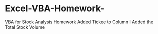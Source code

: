 # Excel-VBA-Homework-
VBA for Stock Analysis Homework 
Added Tickee to Column I 
Added the Total Stock Volume
